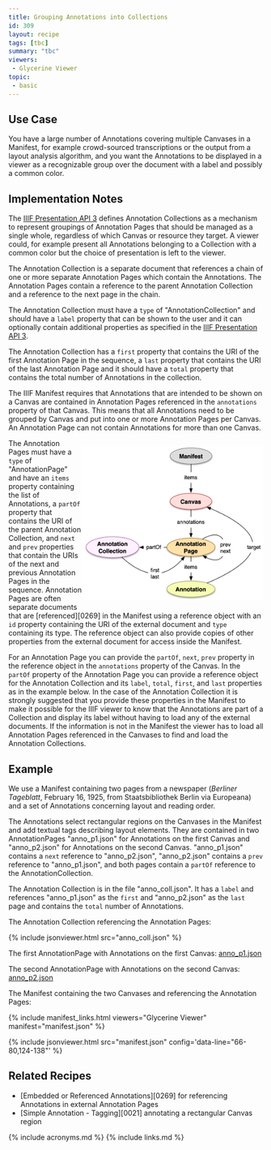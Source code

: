 ```yaml
---
title: Grouping Annotations into Collections
id: 309
layout: recipe
tags: [tbc]
summary: "tbc"
viewers:
 - Glycerine Viewer
topic: 
 - basic
---
```


## Use Case

You have a large number of Annotations covering multiple Canvases in a Manifest, for example crowd-sourced transcriptions or the output from a layout analysis algorithm, and you want the Annotations to be displayed in a viewer as a recognizable group over the document with a label and possibly a common color.

## Implementation Notes

The [IIIF Presentation API 3](https://iiif.io/api/presentation/3.0/#58-annotation-collection) defines Annotation Collections as a mechanism to represent groupings of Annotation Pages that should be managed as a single whole, regardless of which Canvas or resource they target. A viewer could, for example present all Annotations belonging to a Collection with a common color but the choice of presentation is left to the viewer.

The Annotation Collection is a separate document that references a chain of one or more separate Annotation Pages which contain the Annotations. The Annotation Pages contain a reference to the parent Annotation Collection and a reference to the next page in the chain.

The Annotation Collection must have a `type` of "AnnotationCollection" and should have a `label` property that can be shown to the user and it can optionally contain additional properties as specified in the [IIIF Presentation API 3](https://iiif.io/api/presentation/3.0/#a-summary-of-property-requirements). 

The Annotation Collection has a `first` property that contains the URI of the first Annotation Page in the sequence, a `last` property that contains the URI of the last Annotation Page and it should have a `total` property that contains the total number of Annotations in the collection.

The IIIF Manifest requires that Annotations that are intended to be shown on a Canvas are contained in Annotation Pages referenced in the `annotations` property of that Canvas. This means that all Annotations need to be grouped by Canvas and put into one or more Annotation Pages per Canvas. An Annotation Page can not contain Annotations for more than one Canvas.

<p style="float: right">
  <img src="diagram-309.png" alt="Annotation Collection Data Model" width="359"><br/>
</p>

The Annotation Pages must have a `type` of "AnnotationPage" and have an `items` property containing the list of Annotations, a `partOf` property that contains the URI of the parent Annotation Collection, and `next` and `prev` properties that contain the URIs of the next and previous Annotation Pages in the sequence. Annotation Pages are often separate documents that are [referenced][0269] in the Manifest using a reference object with an `id` property containing the URI of the external document and `type` containing its type. The reference object can also provide copies of other properties from the external document for access inside the Manifest.

For an Annotation Page you can provide the `partOf`, `next`, `prev` property in the reference object in the `annotations` property of the Canvas. In the `partOf` property of the Annotation Page you can provide a reference object for the Annotation Collection and its `label`, `total`, `first`, and `last` properties as in the example below. In the case of the Annotation Collection it is strongly suggested that you provide these properties in the Manifest to make it possible for the IIIF viewer to know that the Annotations are part of a Collection and display its label without having to load any of the external documents. If the information is not in the Manifest the viewer has to load all Annotation Pages referenced in the Canvases to find and load the Annotation Collections.

## Example

We use a Manifest containing two pages from a newspaper (_Berliner Tageblatt_, February 16, 1925, from Staatsbibliothek Berlin via Europeana) and a set of Annotations concerning layout and reading order.

The Annotations select rectangular regions on the Canvases in the Manifest and add textual tags describing layout elements. They are contained in two AnnotationPages "anno_p1.json" for Annotations on the first Canvas and "anno_p2.json" for Annotations on the second Canvas. "anno_p1.json" contains a `next` reference to "anno_p2.json", "anno_p2.json" contains a `prev` reference to "anno_p1.json", and both pages contain a `partOf` reference to the AnnotationCollection.

The Annotation Collection is in the file "anno_coll.json". It has a `label` and references "anno_p1.json" as the `first` and "anno_p2.json" as the `last` page and contains the `total` number of Annotations.

The Annotation Collection referencing the Annotation Pages:

{% include jsonviewer.html src="anno_coll.json" %}

The first AnnotationPage with Annotations on the first Canvas: [anno_p1.json](anno_p1.json)

The second AnnotationPage with Annotations on the second Canvas: [anno_p2.json](anno_p2.json)

The Manifest containing the two Canvases and referencing the Annotation Pages:

{% include manifest_links.html viewers="Glycerine Viewer" manifest="manifest.json" %}

{% include jsonviewer.html src="manifest.json" config='data-line="66-80,124-138"' %}

## Related Recipes

* [Embedded or Referenced Annotations][0269] for referencing Annotations in external Annotation Pages
* [Simple Annotation - Tagging][0021] annotating a rectangular Canvas region

{% include acronyms.md %}
{% include links.md %}
